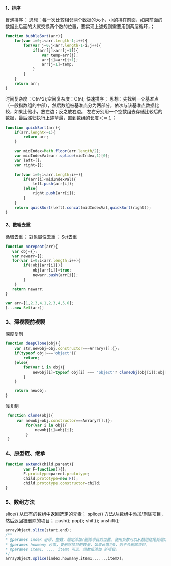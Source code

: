 #### 1、排序
冒泡排序：
思想：每一次比较相邻两个数据的大小，小的排在前面，如果前面的数据比后面的大就交换两个数的位置，要实现上述规则需要用到两层循环，；
``` javascript
function bubbleSort(arr){
	for(var i=0;i<arr.length-1;i++){
		for(var j=0;j<arr.length-1-i;j++){
			if(arr[j]>arr[j+1]){
				var temp=arr[j];
				arr[j]=arr[j+1];
				arr[j+1]=temp;
			}
		}
	}
	return arr;
}
```
时间复杂度：O(n^2);空间复杂度：O(n);
快速排序；
思想：先找到一个基准点（一般指数组的中部），然后数组被基准点分为两部分，依次与该基准点数据比较，如果比他小，放左边；反之放右边。
		左右分别用一个空数组去存储比较后的数据，最后递归执行上述草最，直到数组的长度＜＝１；
``` javascript
function quickSort(arr){
	if(arr.lenght<=1){
		return arr;
	}

	var midIndex=Math.floor(arr.length/2);
	var midIndexVal=arr.splice(midIndex,1)[0];
	var left=[];
	var right=[];

	for(var i=0;i<arr.length;i++){
		if(arr[i]<midIndexVal){
			left.push(arr[i]);
		}else{
			right.push(arr[i]);
		}
	}
	return quickSort(left).concat(midIndexVal,quickSort(right));
}
```
#### 2、數組去重
循環去重；
對象屬性去重；
Set去重
``` javascript
function norepeat(arr){
   var obj={};
   var newarr=[];
   for(var i=0;i<arr.length;i++){
		if(!obj[arr[i]]){
			obj[arr[i]]=true;
            newarr.push(arr[i]);		
		}	
	}
   return newarr;
}

var arr=[1,2,3,4,1,2,3,4,5,6];
[...new Set(arr)]

```
### 3、深複製前複製

深度复制
``` javascript
function deepClone(obj){
    var str,newobj=obj.constructor===Arrary?[]:{};
    if(typeof obj!==='object'){
        return;
    }else{
        for(var i in obj){
            newobj[i]=typeof obj[i] === 'object'? cloneObj(obj[i]):obj[i];
        }
    }

    return newobj;
}

```

浅复制
``` javascript
 function clone(obj){
     var newobj=obj.constructor===Arrary?[]:{};
         for(var i in obj){
             newobj[i]=obj[i];
         }
 }

```
### 4、原型链、继承
``` javascript
function extend(child,parent){
        var F=function(){};
        F.prototype=parent.prototype;
        child.prototype=new F();
        child.prototype.constructor=child;
}
```

### 5、数组方法
slice() 从已有的数组中返回选定的元素；
splice() 方法/从数组中添加/删除项目，然后返回被删除的项目；
push();
pop();
shift();
unshift();
``` javascript
arrayObject.slice(start,end);
/**
* @parames index 必须，整数，规定添加/删除项目的位置。使用负数可以从数组结尾处规定位置。
* @parames howmany 必需，要删除项目的数量，如果设置为0，则不会删除项目。
* @parames item1, ..., itemX 可选，想数组添加 新项目。
*/
arrayObject.splice(index,howmany,item1,.....,itemX);

```
